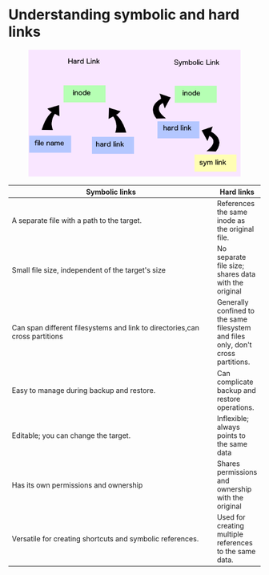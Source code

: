 # Understanding symbolic and hard links

<figure><img src="../../.gitbook/assets/image (7).png" alt=""><figcaption></figcaption></figure>

<table><thead><tr><th width="429">Symbolic links</th><th>Hard links</th></tr></thead><tbody><tr><td>A separate file with a path to the target.</td><td>References the same inode as the original file.</td></tr><tr><td>Small file size, independent of the target's size</td><td>No separate file size; shares data with the original</td></tr><tr><td>Can span different filesystems and link to directories,can cross partitions</td><td>Generally confined to the same filesystem and files only, don't cross partitions.</td></tr><tr><td>Easy to manage during backup and restore.</td><td>Can complicate backup and restore operations.</td></tr><tr><td>Editable; you can change the target.</td><td>Inflexible; always points to the same data</td></tr><tr><td>Has its own permissions and ownership</td><td>Shares permissions and ownership with the original</td></tr><tr><td>Versatile for creating shortcuts and symbolic references.</td><td>Used for creating multiple references to the same data.</td></tr></tbody></table>

